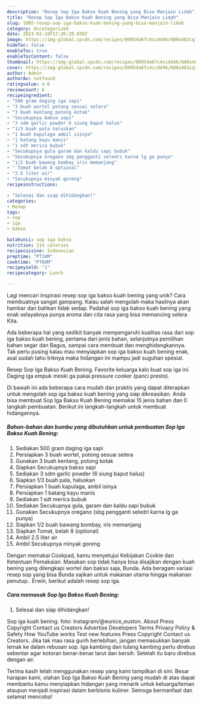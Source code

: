 ```yaml
---
description: "Resep Sop Iga Bakso Kuah Bening yang Bisa Manjain Lidah"
title: "Resep Sop Iga Bakso Kuah Bening yang Bisa Manjain Lidah"
slug: 1005-resep-sop-iga-bakso-kuah-bening-yang-bisa-manjain-lidah
category: Uncategorized
date: 2023-02-10T17:26:28.839Z
image: https://img-global.cpcdn.com/recipes/09954a67c4ccdd46/680x482cq70/sop-iga-bakso-kuah-bening-foto-resep-utama.jpg
hideToc: false
enableToc: true
enableTocContent: false
thumbnail: https://img-global.cpcdn.com/recipes/09954a67c4ccdd46/680x482cq70/sop-iga-bakso-kuah-bening-foto-resep-utama.jpg
cover: https://img-global.cpcdn.com/recipes/09954a67c4ccdd46/680x482cq70/sop-iga-bakso-kuah-bening-foto-resep-utama.jpg
author: Admin
authorAv: notfound
ratingvalue: 4.6
reviewcount: 6
recipeingredient:
- "500 gram daging iga sapi"
- "3 buah wortel potong sesuai selera"
- "3 buah kentang potong kotak"
- "Secukupnya bakso sapi"
- "3 sdm garlic powder 6 siung baput halus"
- "1/3 buah pala haluskan"
- "1 buah kapulaga ambil isinya"
- "1 batang kayu manis"
- "1 sdt merica bubuk"
- "Secukupnya gula garam dan kaldu sapi bubuk"
- "Secukupnya oregano sbg pengganti seledri karna lg ga punya"
- "1/2 buah bawang bombay iris memanjang"
- " Tomat belah 8 optional"
- "2.5 liter air"
- "Secukupnya minyak goreng"
recipeinstructions:

- "Selesai dan siap dihidangkan!"
categories:
- Resep
tags:
- sop
- iga
- bakso

katakunci: sop iga bakso 
nutrition: 214 calories
recipecuisine: Indonesian
preptime: "PT34M"
cooktime: "PT60M"
recipeyield: "1"
recipecategory: Lunch

---
```





Lagi mencari inspirasi resep sop iga bakso kuah bening yang unik? Cara membuatnya sangat gampang. Kalau salah mengolah maka hasilnya akan hambar dan bahkan tidak sedap. Padahal sop iga bakso kuah bening yang enak selayaknya punya aroma dan cita rasa yang bisa memancing selera Kita.





Ada beberapa hal yang sedikit banyak mempengaruhi kualitas rasa dari sop iga bakso kuah bening, pertama dari jenis bahan, selanjutnya pemilihan bahan segar dan Bagus, sampai cara membuat dan menghidangkannya. Tak perlu pusing kalau mau menyiapkan sop iga bakso kuah bening enak,      asal sudah tahu triknya maka hidangan ini mampu jadi suguhan spesial.














Resep Sop Iga Bakso Kuah Bening. Favorite keluarga kalo buat sop iga ini. Daging iga empuk meski ga pakai pressure cooker (panci presto).






Di bawah ini ada beberapa cara mudah dan praktis yang dapat diterapkan untuk mengolah sop iga bakso kuah bening yang siap dikreasikan. Anda bisa membuat Sop Iga Bakso Kuah Bening memakai 15 jenis bahan dan 0 langkah pembuatan. Berikut ini langkah-langkah untuk membuat hidangannya.

<!--inarticleads1-->

##### Bahan-bahan dan bumbu yang dibutuhkan untuk pembuatan Sop Iga Bakso Kuah Bening:

1. Sediakan 500 gram daging iga sapi
1. Persiapkan 3 buah wortel, potong sesuai selera
1. Gunakan 3 buah kentang, potong kotak
1. Siapkan Secukupnya bakso sapi
1. Sediakan 3 sdm garlic powder (6 siung baput halus)
1. Siapkan 1/3 buah pala, haluskan
1. Persiapkan 1 buah kapulaga, ambil isinya
1. Persiapkan 1 batang kayu manis
1. Sediakan 1 sdt merica bubuk
1. Sediakan Secukupnya gula, garam dan kaldu sapi bubuk
1. Gunakan Secukupnya oregano (sbg pengganti seledri karna lg ga punya)
1. Siapkan 1/2 buah bawang bombay, iris memanjang
1. Siapkan  Tomat, belah 8 (optional)
1. Ambil 2.5 liter air
1. Ambil Secukupnya minyak goreng


Dengan memakai Cookpad, kamu menyetujui Kebijakan Cookie dan Ketentuan Pemakaian. Masakan sop tidak hanya bisa disajikan dengan kuah bening yang dilengkapi wortel dan bakso saja, Bunda. Ada beragam variasi resep sop yang bisa Bunda sajikan untuk makanan utama hingga makanan penutup.. Erwin, berikut adalah resep sop iga. 

<!--inarticleads2-->

##### Cara memasak Sop Iga Bakso Kuah Bening:


1. Selesai dan siap dihidangkan!

Sop iga kuah bening. foto: Instagram/@eunice_euston. About Press Copyright Contact us Creators Advertise Developers Terms Privacy Policy &amp; Safety How YouTube works Test new features Press Copyright Contact us Creators. Jika tak mau rasa gurih berlebihan, jangan memasukkan banyak lemak ke dalam rebusan sop. Iga kambing dan tulang kambing perlu direbus sebentar agar kotoran benar-benar larut dan bersih. Setelah itu baru direbus dengan air. 

Terima kasih telah menggunakan resep yang kami tampilkan di sini. Besar harapan kami, olahan Sop Iga Bakso Kuah Bening yang mudah di atas dapat membantu kamu menyiapkan hidangan yang menarik untuk keluarga/teman ataupun menjadi inspirasi dalam berbisnis kuliner. Semoga bermanfaat dan selamat mencoba!

